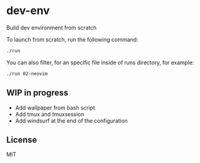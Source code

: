 # dev-env

Build dev environment from scratch

To launch from scratch, run the following command:

```bash
./run
```

You can also filter, for an specific file inside of runs directory, for example:

```bash
./run 02-neovim
```

## WIP in progress

- Add wallpaper from bash script
- Add tmux and tmuxsession
- Add windsurf at the end of the configuration

## License

MIT
